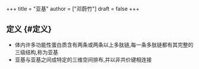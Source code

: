 +++
title = "亚基"
author = ["邓蔚竹"]
draft = false
+++

## 定义 {#定义}

-   体内许多功能性蛋白质含有两条或两条以上多肽链,每一条多肽链都有其完整的三级结构,称为亚基
-   亚基与亚基之间成特定的三维空间排布,并以非共价键相连接